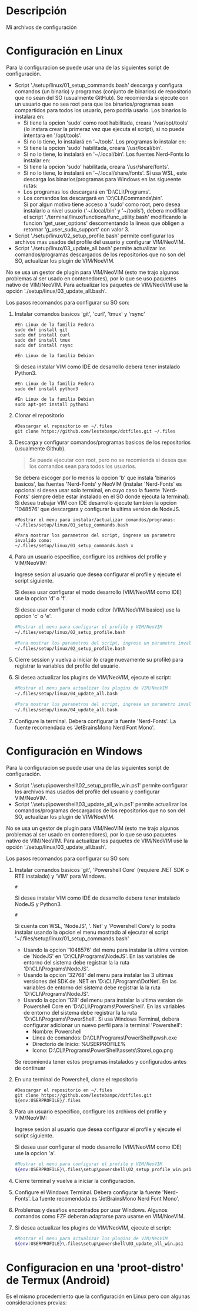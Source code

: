 # Descripción

Mi archivos de configuración

# Configuración en Linux

Para la configuracion se puede usar una de las siguientes script de configuración.

- Script './setup/linux/01_setup_commands.bash' descarga y configura comandos (un binario) y programas (conjunto de binarios) de repositorio que no sean del SO (usualmente GitHub).
  Se recomienda si ejecute con un usuario que no sea root para que los binarios/programas sean compartidos para todos los usuario, pero podria usarlo.
  Los binarios lo instalara en:
  - Si tiene la opcion 'sudo' como root habilitada, creara '/var/opt/tools' (lo instara crear la primeraz vez que ejecuta el script), si no puede intentara en '/opt/tools'.
  - Si no lo tiene, lo instalará en '~/tools'.
    Los programas lo instalar en:
  - Si tiene la opcion 'sudo' habilitada, creara '/usr/local/bin'.
  - Si no lo tiene, lo instalará en '~/.local/bin'.
    Los fuentes Nerd-Fonts lo instalar en:
  - Si tiene la opcion 'sudo' habilitada, creara '/usr/share/fonts'.
  - Si no lo tiene, lo instalará en '~/.local/share/fonts'.
    Si usa WSL, este descarga los binarios/programas para Windows en las sigueente rutas:
  - Los programas los descargará en 'D:\CLI\Programs'.
  - Los comandos los descargará en 'D:\CLI\Commands\bin'.  
    Si por algun motivo tiene acceso a 'sudo' como root, pero desea instalarlo a nivel usuario ('~/.local/bin' y '~/tools'), debera modificar el script './terminal/linux/functions/func_utility.bash' modificando la funcion 'get_user_options' descomentando la lineas que obligen a retornar 'g_user_sudo_support' con valor 3.  
- Script './setup/linux/02_setup_profile.bash' permite configurar los archivos mas usados del profile del usuario y configurar VIM/NeoVIM.
- Script './setup/linux/03_update_all.bash' permite actualizar los comandos/programas descargados de los repositorios que no son del SO, actualizar los plugin de VIM/NoeVIM.

No se usa un gestor de plugin para VIM/NeoVIM (esto me trajo algunos problemas al ser usado en contenedores), por lo que se uso paquetes nativo de VIM/NeoVIM. Para actualizar los paquetes de VIM/NeoVIM use la opción './setup/linux/03_update_all.bash'.

Los pasos recomandos para configurar su SO son:

1. Instalar comandos basicos 'git', 'curl', 'tmux' y 'rsync'
   
   ```shell
   #En Linux de la familia Fedora
   sudo dnf install git
   sudo dnf install curl
   sudo dnf install tmux
   sudo dnf install rsync
   
   #En Linux de la familia Debian
   ```
   
   Si desea instalar VIM como IDE de desarrollo debera tener instalado Python3.
   
   ```shell
   #En Linux de la familia Fedora
   sudo dnf install python3
   
   #En Linux de la familia Debian
   sudo apt-get install python3
   ```

2. Clonar el repositorio
   
   ```shell
   #Descargar el repositorio en ~/.files
   git clone https://github.com/lestebanpc/dotfiles.git ~/.files
   ```

3. Descarga y configurar comandos/programas basicos de los repositorios (usualmente Github).
   
   > Se puede ejecutar con root, pero no se recomienda si desea que los comandos sean para todos los usuarios. 
   
   Se debera escoger por lo menos la opcion 'b' que instala 'binarios basicos', las fuentes 'Nerd-Fonts' y NeoVIM (instalar 'Nerd-Fonts' es opcional si desea usar solo terminal, en cuyo caso la fuente 'Nerd-Fonts' siempre debe estar instalado en el SO donde ejecuta la terminal).
   Si desea trabajar VIM con IDE desarrollo ejecute tambien la opcion '1048576' que descargara y configurar la ultima version de NodeJS.
   
   ```shell
   #Mostrar el menu para instalar/actualizar comandos/programas:
   ~/.files/setup/linux/01_setup_commands.bash
   
   #Para mostrar los parametros del script, ingrese un parametro invalido como:
   ~/.files/setup/linux/01_setup_commands.bash x
   ```

4. Para un usuario especifico, configure los archivos del profile y VIM/NeoVIM: 
   
   Ingrese sesion al usuario que desea configurar el profile y ejecute el script siguiente.
   
   Si desea usar configurar el modo desarrollo (VIM/NeoVIM como IDE) use la opcion 'd' o 'f'.
   
   Si desea usar configurar el modo editor (VIM/NeoVIM basico) use la opcion 'c' o 'e'.
   
   ```bash
   #Mostrar el menu para configurar el profile y VIM/NeoVIM
   ~/.files/setup/linux/02_setup_profile.bash
   
   #Para mostrar los parametros del script, ingrese un parametro invalido como:
   ~/.files/setup/linux/02_setup_profile.bash
   ```

5. Cierre session y vuelva a iniciar (o crage nuevamente su profile) para registrar la variables del profile del usuario.

6. Si desea actualizar los plugins de VIM/NeoVIM, ejecute el script:
   
   ```bash
   #Mostrar el menu para actualizar los plugins de VIM/NeoVIM
   ~/.files/setup/linux/04_update_all.bash
   
   #Para mostrar los parametros del script, ingrese un parametro invalido como:
   ~/.files/setup/linux/04_update_all.bash
   ```

7. Configure la terminal.
   Debera configurar la fuente 'Nerd-Fonts'. La fuente recomendada es 'JetBrainsMono Nerd Font Mono'.

# Configuración en Windows

Para la configuracion se puede usar una de las siguientes script de configuración.

- Script '.\setup\powershell\02_setup_profile_win.ps1' permite configurar los archivos mas usados del profile del usuario y configurar VIM/NeoVIM.
- Script '.\setup\powershell\03_update_all_win.ps1' permite actualizar los comandos/programas descargados de los repositorios que no son del SO, actualizar los plugin de VIM/NoeVIM.

No se usa un gestor de plugin para VIM/NeoVIM (esto me trajo algunos problemas al ser usado en contenedores), por lo que se uso paquetes nativo de VIM/NeoVIM. Para actualizar los paquetes de VIM/NeoVIM use la opción './setup/linux/03_update_all.bash'.

Los pasos recomandos para configurar su SO son:

1. Instalar comandos basicos 'git', 'Powershell Core' (requiere .NET SDK o RTE instalado) y 'VIM' para Windows.
   
   ```shell
   #
   ```
   
   Si desea instalar VIM como IDE de desarrollo debera tener instalado NodeJS y Python3.
   
   ```shell
   #
   ```
   
   Si cuenta con WSL, 'NodeJS', '. Net' y 'Powershell Core'y lo podra instalar usando la opcion el menu mostrado al ejecutar el script '~/.files/setup/linux/01_setup_commands.bash'
   
   - Usando la opcion '1048576' del menu para instalar la ultima version de 'NodeJS' en 'D:\CLI\Programs\NodeJS'.
     En las variables de entorno del sistema debe registrar la la ruta 'D:\CLI\Programs\NodeJS'.
   - Usando la opcion '32768' del menu para instalar las 3 ultimas versiones del SDK de .NET en 'D:\CLI\Programs\DotNet'.
     En las variables de entorno del sistema debe registrar la la ruta 'D:\CLI\Programs\NodeJS'.
   - Usando la opcion '128' del menu para instalar la ultima version de Powershell Core en 'D:\CLI\Programs\PowerShell'.
     En las variables de entorno del sistema debe registrar la la ruta 'D:\CLI\Programs\PowerShell'.
     Si usa Windows Terminal, debera configurar adicionar un nuevo perfil para la terminal 'Powershell':
     - Nombre: Powershell
     - Linea de comandos: D:\CLI\Programs\PowerShell\pwsh.exe
     - Directorio de Inicio: %USERPROFILE%
     - Icono: D:\CLI\Programs\PowerShell\assets\StoreLogo.png
   
   Se recomienda tener estos programas instalados y configurados antes de continuar

2. En una terminal de Powershell, clone el repositorio
   
   ```shell
   #Descargar el repositorio en ~/.files
   git clone https://github.com/lestebanpc/dotfiles.git ${env:USERPROFILE}/.files
   ```

3. Para un usuario especifico, configure los archivos del profile y VIM/NeoVIM: 
   
   Ingrese sesion al usuario que desea configurar el profile y ejecute el script siguiente.
   
   Si desea usar configurar el modo desarrollo (VIM/NeoVIM como IDE) use la opcion 'a'.
   
   ```bash
   #Mostrar el menu para configurar el profile y VIM/NeoVIM
   ${env:USERPROFILE}\.files\setup\powershell\02_setup_profile_win.ps1
   ```

4. Cierre terminal y vuelve a iniciar la configuración.

5. Configure el Windows Terminal.
   Debera configurar la fuente 'Nerd-Fonts'. La fuente recomendada es 'JetBrainsMono Nerd Font Mono'.

6. Problemas y desafios encontrados por usar Windows.
   Algunos comandos como FZF deberan adaptarse para usarse en VIM/NoeVIM.

7. Si desea actualizar los plugins de VIM/NeoVIM, ejecute el script:
   
   ```bash
   #Mostrar el menu para actualizar los plugins de VIM/NeoVIM
   ${env:USERPROFILE}\.files\setup\powershell\03_update_all_win.ps1
   ```

# Configuracion en una 'proot-distro' de Termux (Android)

Es el mismo procedemiento que la configuración en Linux pero con algunas consideraciones previas:
